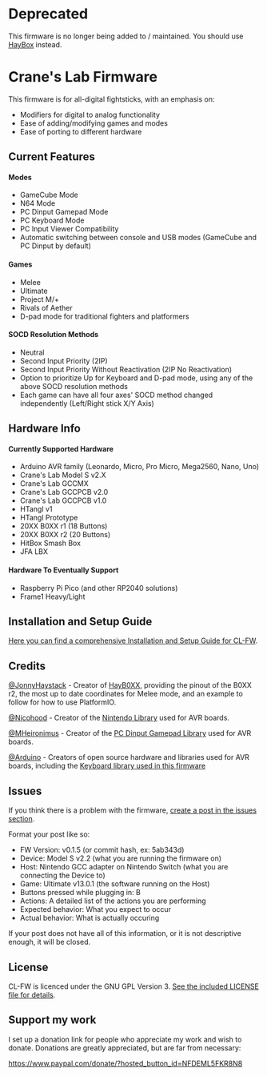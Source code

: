 # Deprecated

This firmware is no longer being added to / maintained. You should use [HayBox](https://github.com/JonnyHaystack/HayBox) instead.

# Crane's Lab Firmware

This firmware is for all-digital fightsticks, with an emphasis on:

* Modifiers for digital to analog functionality
* Ease of adding/modifying games and modes
* Ease of porting to different hardware

## Current Features
#### Modes
* GameCube Mode
* N64 Mode
* PC Dinput Gamepad Mode
* PC Keyboard Mode
* PC Input Viewer Compatibility
* Automatic switching between console and USB modes (GameCube and PC Dinput by default)

#### Games
* Melee
* Ultimate
* Project M/+
* Rivals of Aether
* D-pad mode for traditional fighters and platformers

#### SOCD Resolution Methods
* Neutral
* Second Input Priority (2IP)
* Second Input Priority Without Reactivation (2IP No Reactivation)
* Option to prioritize Up for Keyboard and D-pad mode, using any of the above SOCD resolution methods
* Each game can have all four axes' SOCD method changed independently (Left/Right stick X/Y Axis)

## Hardware Info
#### Currently Supported Hardware
* Arduino AVR family (Leonardo, Micro, Pro Micro, Mega2560, Nano, Uno)
* Crane's Lab Model S v2.X
* Crane's Lab GCCMX
* Crane's Lab GCCPCB v2.0
* Crane's Lab GCCPCB v1.0
* HTangl v1
* HTangl Prototype
* 20XX B0XX r1 (18 Buttons)
* 20XX B0XX r2 (20 Buttons)
* HitBox Smash Box
* JFA LBX

#### Hardware To Eventually Support
* Raspberry Pi Pico (and other RP2040 solutions)
* Frame1 Heavy/Light

## Installation and Setup Guide
[Here you can find a comprehensive Installation and Setup Guide for CL-FW](https://github.com/Crane1195/CL-FW/blob/main/setup/README.md).

## Credits
[@JonnyHaystack](https://github.com/JonnyHaystack) - Creator of [HayB0XX](https://github.com/JonnyHaystack/HayB0XX), providing the pinout of the B0XX r2, the most up to date coordinates for Melee mode, and an example to follow for how to use PlatformIO.

[@Nicohood](https://github.com/NicoHood/Nintendo) - Creator of the [Nintendo Library](https://github.com/NicoHood/Nintendo) used for AVR boards.

[@MHeironimus](https://github.com/MHeironimus) - Creator of the [PC Dinput Gamepad Library](https://github.com/MHeironimus/ArduinoJoystickLibrary) used for AVR boards.

[@Arduino](https://github.com/Arduino) - Creators of open source hardware and libraries used for AVR boards, including the [Keyboard library used in this firmware](https://github.com/arduino-libraries/Keyboard)

## Issues
If you think there is a problem with the firmware, [create a post in the issues section](https://github.com/Crane1195/CL-FW/issues).

Format your post like so:

* FW Version: v0.1.5 (or commit hash, ex: 5ab343d)
* Device: Model S v2.2 (what you are running the firmware on)
* Host: Nintendo GCC adapter on Nintendo Switch (what you are connecting the Device to)
* Game: Ultimate v13.0.1 (the software running on the Host)
* Buttons pressed while plugging in: B
* Actions: A detailed list of the actions you are performing
* Expected behavior: What you expect to occur
* Actual behavior: What is actually occuring

If your post does not have all of this information, or it is not descriptive enough, it will be closed.

## License
CL-FW is licenced under the GNU GPL Version 3. [See the included LICENSE file for details](https://github.com/Crane1195/CL-FW/blob/main/LICENSE).

## Support my work
I set up a donation link for people who appreciate my work and wish to donate. Donations are greatly appreciated, but are far from necessary:

https://www.paypal.com/donate/?hosted_button_id=NFDEML5FKR8N8
